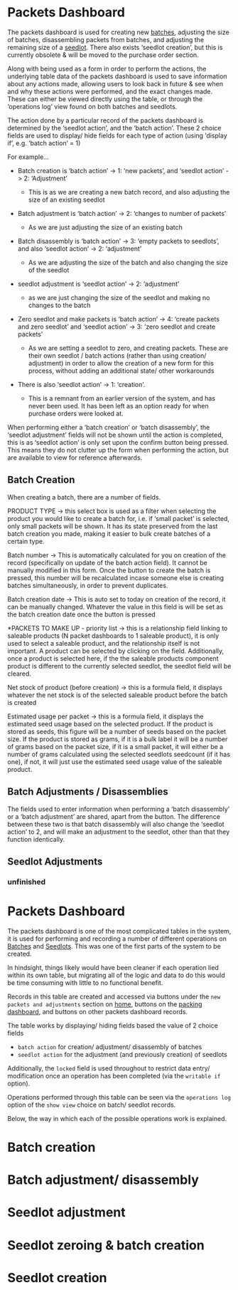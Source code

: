 # Packets Dashboard

The packets dashboard is used for creating new [batches](batches.md), adjusting the size of batches, disassembling packets from batches, and adjusting the remaining size of a [seedlot](seedlots.md). There also exists ‘seedlot creation’, but this is currently obsolete & will be moved to the purchase order section.

Along with being used as a form in order to perform the actions, the underlying table data of the packets dashboard is used to save information about any actions made, allowing users to look back in future & see when and why these actions were performed, and the exact changes made. These can either be viewed directly using the table, or through the ‘operations log’ view found on both batches and seedlots.

The action done by a particular record of the packets dashboard is determined by the ‘seedlot action’, and the ‘batch action’. These 2 choice fields are used to display/ hide fields for each type of action (using ‘display if’, e.g. ‘batch action’ = 1)

For example…

- Batch creation is ‘batch action’ -> 1: ‘new packets’, and ‘seedlot action’ -> 2: ‘Adjustment’

  - This is as we are creating a new batch record, and also adjusting the size of an existing seedlot

- Batch adjustment is ‘batch action’ -> 2: ‘changes to number of packets’

  - As we are just adjusting the size of an existing batch

- Batch disassembly is ‘batch action’ -> 3: ‘empty packets to seedlots’, and also ‘seedlot action’ -> 2: ‘adjustment’

  - As we are adjusting the size of the batch and also changing the size of the seedlot

- seedlot adjustment is ‘seedlot action’ -> 2: ‘adjustment’

  - as we are just changing the size of the seedlot and making no changes to the batch

- Zero seedlot and make packets is ‘batch action’ -> 4: ‘create packets and zero seedlot’ and ‘seedlot action’ -> 3: ‘zero seedlot and create packets’

  - As we are setting a seedlot to zero, and creating packets.
    These are their own seedlot / batch actions (rather than using creation/ adjustment) in order to allow the creation of a new form for this process, without adding an additional state/ other workarounds

- There is also ‘seedlot action’ -> 1: ‘creation’.
  - This is a remnant from an earlier version of the system, and has never been used.
    It has been left as an option ready for when purchase orders were looked at.

When performing either a ‘batch creation’ or ‘batch disassembly’, the ‘seedlot adjustment’ fields will not be shown until the action is completed, this is as ‘seedlot action’ is only set upon the confirm button being pressed. This means they do not clutter up the form when performing the action, but are available to view for reference afterwards.

## Batch Creation

When creating a batch, there are a number of fields.

PRODUCT TYPE -> this select box is used as a filter when selecting the product you would like to create a batch for, i.e. if ‘small packet’ is selected, only small packets will be shown. It has its state preserved from the last batch creation you made, making it easier to bulk create batches of a certain type.

Batch number -> This is automatically calculated for you on creation of the record (specifically on update of the batch action field). It cannot be manually modified in this form. Once the button to create the batch is pressed, this number will be recalculated incase someone else is creating batches simultaneously, in order to prevent duplicates.

Batch creation date -> This is auto set to today on creation of the record, it can be manually changed. Whatever the value in this field is will be set as the batch creation date once the button is pressed

\*PACKETS TO MAKE UP - priority list -> this is a relationship field linking to saleable products (N packet dashboards to 1 saleable product), it is only used to select a saleable product, and the relationship itself is not important. A product can be selected by clicking on the field. Additionally, once a product is selected here, if the the saleable products component product is different to the currently selected seedlot, the seedlot field will be cleared.

Net stock of product (before creation) -> this is a formula field, it displays whatever the net stock is of the selected saleable product before the batch is created

Estimated usage per packet -> this is a formula field, it displays the estimated seed usage based on the selected product.
If the product is stored as seeds, this figure will be a number of seeds based on the packet size.
If the product is stored as grams,
if it is a bulk label it will be a number of grams based on the packet size,
if it is a small packet, it will either be a number of grams calculated using the selected seedlots seedcount (if it has one), if not, it will just use the estimated seed usage value of the saleable product.

## Batch Adjustments / Disassemblies

The fields used to enter information when performing a ‘batch disassembly’ or a ‘batch adjustment’ are shared, apart from the button. The difference between these two is that batch disassembly will also change the ‘seedlot action’ to 2, and will make an adjustment to the seedlot, other than that they function identically.

## Seedlot Adjustments

### unfinished

# Packets Dashboard

The packets dashboard is one of the most complicated tables in the system, it is used for performing and recording a number of different operations on [Batches](batches.md) and [Seedlots](seedlots.md). This was one of the first parts of the system to be created.

In hindsight, things likely would have been cleaner if each operation lied within its own table, but migrating all of the logic and data to do this would be time consuming with little to no functional benefit.

Records in this table are created and accessed via buttons under the `new packets and adjustments` section on [home](home.md), buttons on the [packing dashboard](packingDash.md), and buttons on other packets dashboard records.

The table works by displaying/ hiding fields based the value of 2 choice fields

- `batch action` for creation/ adjustment/ disassembly of batches
- `seedlot action` for the adjustment (and previously creation) of seedlots

Additionally, the `locked` field is used throughout to restrict data entry/ modification once an operation has been completed (via the `writable if` option).

Operations performed through this table can be seen via the `operations log` option of the `show view` choice on batch/ seedlot records.

Below, the way in which each of the possible operations work is explained.

# Batch creation

# Batch adjustment/ disassembly

# Seedlot adjustment

# Seedlot zeroing & batch creation

# Seedlot creation
